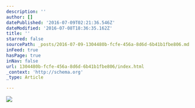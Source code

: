 ```yaml
---
description: ''
author: []
datePublished: '2016-07-09T02:21:36.546Z'
dateModified: '2016-07-08T18:36:35.162Z'
title: ''
starred: false
sourcePath: _posts/2016-07-09-1304480b-fcfe-456a-8d6d-6b41b1fbe806.md
inFeed: true
hasPage: true
inNav: false
url: 1304480b-fcfe-456a-8d6d-6b41b1fbe806/index.html
_context: 'http://schema.org'
_type: Article

---
```

![](https://the-grid-user-content.s3-us-west-2.amazonaws.com/4f7f9ad4-ea1f-4beb-994d-a5983583bfdb.jpg)